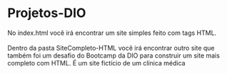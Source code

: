 # Projetos-DIO

No index.html você irá encontrar um site simples feito com tags HTML. <br>
<br>
Dentro da pasta SiteCompleto-HTML você irá encontrar outro site que também foi um desafio do Bootcamp da DIO para construir um site mais completo com HTML.
É um site fictício de um clínica médica
